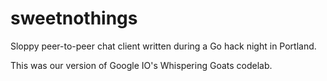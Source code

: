 sweetnothings
=============

Sloppy peer-to-peer chat client written during a Go hack night in Portland.

This was our version of Google IO's Whispering Goats codelab.
